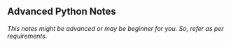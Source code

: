 ## Advanced Python Notes
*This notes might be advanced or may be beginner for you. So, refer as per requirements.*



<!--stackedit_data:
eyJoaXN0b3J5IjpbMjA1OTgxODQzNiwtMjA4ODc0NjYxMiwtMz
MyNDU1MzYzXX0=
-->